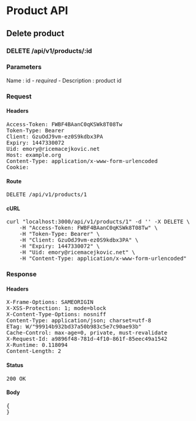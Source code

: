 # Product API

## Delete product

### DELETE /api/v1/products/:id

### Parameters

Name : id *- required -*
Description : product id

### Request

#### Headers

<pre>Access-Token: FWBF4BAanC0qKSWk8T08Tw
Token-Type: Bearer
Client: GzuOdJ9vm-ez0S9kdbx3PA
Expiry: 1447330072
Uid: emory@ricemacejkovic.net
Host: example.org
Content-Type: application/x-www-form-urlencoded
Cookie: </pre>

#### Route

<pre>DELETE /api/v1/products/1</pre>

#### cURL

<pre class="request">curl &quot;localhost:3000/api/v1/products/1&quot; -d &#39;&#39; -X DELETE \
	-H &quot;Access-Token: FWBF4BAanC0qKSWk8T08Tw&quot; \
	-H &quot;Token-Type: Bearer&quot; \
	-H &quot;Client: GzuOdJ9vm-ez0S9kdbx3PA&quot; \
	-H &quot;Expiry: 1447330072&quot; \
	-H &quot;Uid: emory@ricemacejkovic.net&quot; \
	-H &quot;Content-Type: application/x-www-form-urlencoded&quot;</pre>

### Response

#### Headers

<pre>X-Frame-Options: SAMEORIGIN
X-XSS-Protection: 1; mode=block
X-Content-Type-Options: nosniff
Content-Type: application/json; charset=utf-8
ETag: W/&quot;99914b932bd37a50b983c5e7c90ae93b&quot;
Cache-Control: max-age=0, private, must-revalidate
X-Request-Id: a9896f48-781d-4f10-861f-85eec49a1542
X-Runtime: 0.118094
Content-Length: 2</pre>

#### Status

<pre>200 OK</pre>

#### Body

<pre>{
}</pre>
